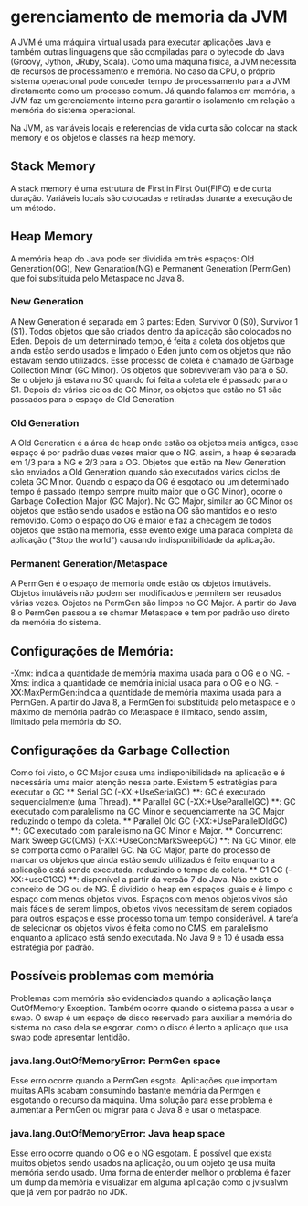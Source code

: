 # gerenciamento de memoria da JVM
A JVM é uma máquina virtual usada para executar aplicações Java e também outras linguagens que são compiladas para o bytecode do Java (Groovy, Jython, JRuby, Scala). Como uma máquina físíca, a JVM necessita de recursos de processamento e memória. No caso da CPU, o próprio sistema operacional pode conceder tempo de processamento para a JVM diretamente como um processo comum. Já quando falamos em memória, a JVM faz um gerenciamento interno para garantir o isolamento em relação a memória do sistema operacional.

Na JVM, as variáveis locais e referencias de vida curta são colocar na stack memory e os objetos e classes na heap memory.

## Stack Memory
A stack memory é uma estrutura de First in First Out(FIFO) e de curta duração. Variáveis locais são colocadas e retiradas durante a execução de um método.

## Heap Memory
A memória heap do Java pode ser dividida em três espaços: Old Generation(OG), New Genaration(NG) e Permanent Generation (PermGen) que foi substituida pelo Metaspace no Java 8.

### New Generation
A New Generation é separada em 3 partes: Eden, Survivor 0 (S0), Survivor 1 (S1). 
Todos objetos que são criados dentro da aplicação são colocados no Eden. Depois de um determinado tempo, é feita a coleta dos objetos que ainda estão sendo usados e limpado o Eden junto com os objetos que não estavam sendo utilizados. Esse processo de coleta é chamado de Garbage Collection Minor (GC Minor). Os objetos que sobreviveram vão para o S0. Se o objeto já estava no S0 quando foi feita a coleta ele é passado para o S1. Depois de vários ciclos de GC Minor, os objetos que estão no S1 são passados para o espaço de Old Generation. 

### Old Generation
A Old Generation é a área de heap onde estão os objetos mais antigos, esse espaço é por padrão duas vezes maior que o NG, assim, a heap é separada em 1/3 para a NG e 2/3 para a OG. Objetos que estão na New Generation são enviados a Old Generation quando são executados vários ciclos de coleta GC Minor. Quando o espaço da OG é esgotado ou um determinado tempo é passado (tempo sempre muito maior que o GC Minor), ocorre o Garbage Collection Major (GC Major). No GC Major, similar ao GC Minor os objetos que estão sendo usados e estão na OG são mantidos e o resto removido. Como o espaço do OG é maior e faz a checagem de todos objetos que estão na memoria, esse evento exige uma parada completa da aplicação ("Stop the world") causando indisponibilidade da aplicação.

### Permanent Generation/Metaspace
A PermGen é o espaço de memória onde estão os objetos imutáveis. Objetos imutáveis não podem ser modificados e permitem ser reusados várias vezes. Objetos na PermGen são limpos no GC Major. A partir do Java 8 o PermGen passou a se chamar Metaspace e tem por padrão uso direto da memória do sistema.

## Configurações de Memória:
-Xmx: indica a quantidade de mémória maxima usada para o OG e o NG.
-Xms: indica a quantidade de memória inicial usada para o OG e o NG.
-XX:MaxPermGen:indica a quantidade de memória maxima usada para a PermGen. A partir do Java 8, a PermGen foi substituida pelo metaspace e o máximo de memória padrão do Metaspace é ilimitado, sendo assim, limitado pela memória do SO.

## Configurações da Garbage Collection
Como foi visto, o GC Major causa uma indisponibilidade na aplicação e é necessária uma maior atenção nessa parte. 
Existem 5 estratégias para executar o GC
** Serial GC (-XX:+UseSerialGC) **: GC é executado sequencialmente (uma Thread).
** Parallel GC (-XX:+UseParallelGC) **: GC executado com paralelismo na GC Minor e sequenciamente na GC Major reduzindo o tempo da coleta.
** Parallel Old GC (-XX:+UseParallelOldGC) **: GC executado com paralelismo na GC Minor e Major.
** Concurrenct Mark Sweep GC(CMS) (-XX:+UseConcMarkSweepGC) **: Na GC Minor, ele se comporta como o Parallel GC. Na GC Major, parte do processo de marcar os objetos que ainda estão sendo utilizados é feito enquanto a aplicação está sendo executada, reduzindo o tempo da coleta.
** G1 GC (-XX:+useG1GC) **: disponível a partir da versão 7 do Java. Não existe o conceito de OG ou de NG. É dividido o heap em espaços iguais e é limpo o espaço com menos objetos vivos. Espaços com menos objetos vivos são mais fáceis de serem limpos, objetos vivos necessitam de serem copiados para outros espaços e esse processo toma um tempo considerável. A tarefa de selecionar os objetos vivos é feita como no CMS, em paralelismo enquanto a aplicaço está sendo executada. No Java 9 e 10 é usada essa estratégia por padrão.

## Possíveis problemas com memória
Problemas com memória são evidenciados quando a aplicação lança OutOfMemory Exception. Também ocorre quando o sistema passa a usar o swap. O swap é um espaço de disco reservado para auxiliar a memória do sistema no caso dela se esgorar, como o disco é lento a aplicaço que usa swap pode apresentar lentidão.

### java.lang.OutOfMemoryError: PermGen space
Esse erro ocorre quando a PermGen esgota. Aplicações que importam muitas APIs acabam consumindo bastante memória da Permgen e esgotando o recurso da máquina. Uma solução para esse problema é aumentar a PermGen ou migrar para o Java 8 e usar o metaspace.

### java.lang.OutOfMemoryError: Java heap space
Esse erro ocorre quando o OG e o NG esgotam. É possível que exista muitos objetos sendo usados na aplicação, ou um objeto qe usa muita memória sendo usado. Uma forma de entender melhor o problema é fazer um dump da memória e visualizar em alguma aplicação como o jvisualvm que já vem por padrão no JDK.

